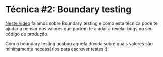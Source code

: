 # Técnica #2: Boundary testing

[Neste vídeo](https://youtu.be/VRjFffjonWw) falamos sobre Boundary testing e como esta técnica pode te ajudar a pensar nos valores que podem te ajudar a revelar bugs no seu código de produção. 

Com o boundary testing acabou aquela dúvida sobre quais valores são minimamente necessários para escrever testes :). 
